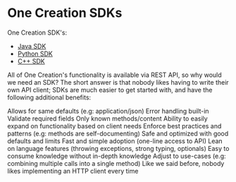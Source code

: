 # One Creation SDKs

One Creation SDK's:
- [Java SDK](java.md)
- [Python SDK](python.md)
- [C++ SDK](cpp.md)

All of One Creation's functionality is available via REST API, so why would we need an SDK? The short answer is that nobody likes having to write their own API client; SDKs are much easier to get started with, and have the following additional benefits:

Allows for same defaults (e.g: application/json)
Error handling built-in
Validate required fields
Only known methods/content
Ability to easily expand on functionality based on client needs
Enforce best practices and patterns (e.g: methods are self-documenting)
Safe and optimized with good defaults and limits
Fast and simple adoption (one-line access to API)
Lean on language features (throwing exceptions, strong typing, optionals)
Easy to consume knowledge without in-depth knowledge
Adjust to use-cases (e.g: combining multiple calls into a single method)
Like we said before, nobody likes implementing an HTTP client every time
